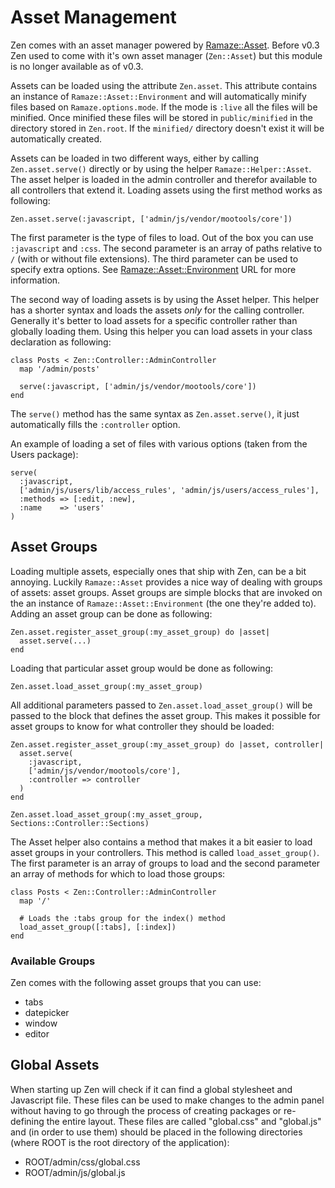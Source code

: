 # Asset Management

Zen comes with an asset manager powered by [Ramaze::Asset][ramaze-asset]. Before
v0.3 Zen used to come with it's own asset manager (``Zen::Asset``) but this
module is no longer available as of v0.3.

Assets can be loaded using the attribute ``Zen.asset``. This attribute contains
an instance of ``Ramaze::Asset::Environment`` and will automatically minify
files based on ``Ramaze.options.mode``. If the mode is ``:live`` all the files
will be minified. Once minified these files will be stored in
``public/minified`` in the directory stored in ``Zen.root``. If the
``minified/`` directory doesn't exist it will be automatically created.

Assets can be loaded in two different ways, either by calling
``Zen.asset.serve()`` directly or by using the helper ``Ramaze::Helper::Asset``.
The asset helper is loaded in the admin controller and therefor available to all
controllers that extend it. Loading assets using the first method works as
following:

    Zen.asset.serve(:javascript, ['admin/js/vendor/mootools/core'])

The first parameter is the type of files to load. Out of the box you can use
``:javascript`` and ``:css``. The second parameter is an array of paths relative
to ``/`` (with or without file extensions). The third parameter can be used to
specify extra options. See [Ramaze::Asset::Environment][ramaze-env] URL for more
information.

The second way of loading assets is by using the Asset helper. This helper has a
shorter syntax and loads the assets *only* for the calling controller. Generally
it's better to load assets for a specific controller rather than globally
loading them. Using this helper you can load assets in your class declaration as
following:

    class Posts < Zen::Controller::AdminController
      map '/admin/posts'

      serve(:javascript, ['admin/js/vendor/mootools/core'])
    end

The ``serve()`` method has the same syntax as ``Zen.asset.serve()``, it just
automatically fills the ``:controller`` option.

An example of loading a set of files with various options (taken from the Users
package):

    serve(
      :javascript,
      ['admin/js/users/lib/access_rules', 'admin/js/users/access_rules'],
      :methods => [:edit, :new],
      :name    => 'users'
    )

## Asset Groups

Loading multiple assets, especially ones that ship with Zen, can be a bit
annoying. Luckily ``Ramaze::Asset`` provides a nice way of dealing with groups
of assets: asset groups. Asset groups are simple blocks that are invoked on the
an instance of ``Ramaze::Asset::Environment`` (the one they're added to). Adding
an asset group can be done as following:

    Zen.asset.register_asset_group(:my_asset_group) do |asset|
      asset.serve(...)
    end

Loading that particular asset group would be done as following:

    Zen.asset.load_asset_group(:my_asset_group)

All additional parameters passed to ``Zen.asset.load_asset_group()`` will be
passed to the block that defines the asset group. This makes it possible for
asset groups to know for what controller they should be loaded:

    Zen.asset.register_asset_group(:my_asset_group) do |asset, controller|
      asset.serve(
        :javascript,
        ['admin/js/vendor/mootools/core'],
        :controller => controller
      )
    end

    Zen.asset.load_asset_group(:my_asset_group, Sections::Controller::Sections)

The Asset helper also contains a method that makes it a bit easier to load
asset groups in your controllers. This method is called ``load_asset_group()``.
The first parameter is an array of groups to load and the second parameter an
array of methods for which to load those groups:

    class Posts < Zen::Controller::AdminController
      map '/'

      # Loads the :tabs group for the index() method
      load_asset_group([:tabs], [:index])
    end

### Available Groups

Zen comes with the following asset groups that you can use:

* tabs
* datepicker
* window
* editor

## Global Assets

When starting up Zen will check if it can find a global stylesheet and
Javascript file. These files can be used to make changes to the admin panel
without having to go through the process of creating packages or re-defining the
entire layout. These files are called "global.css" and "global.js" and (in order
to use them) should be placed in the following directories (where ROOT is the
root directory of the application):

* ROOT/admin/css/global.css
* ROOT/admin/js/global.js

[ramaze-asset]: https://github.com/yorickpeterse/ramaze-asset
[ramaze-env]: https://github.com/YorickPeterse/ramaze-asset/blob/master/lib/ramaze/asset/environment.rb
